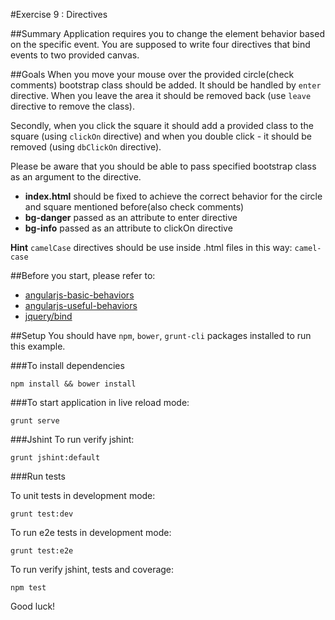 #Exercise 9 : Directives 

##Summary
Application requires you to change the element behavior based on the specific event. You are supposed to write four directives that bind events to two provided 
canvas. 

##Goals
When you move your mouse over the provided circle(check comments) bootstrap class should be added. It should be handled by `enter` directive.
When you leave the area it should be removed back (use `leave` directive to remove the class). 


Secondly, when you click the square it should add a provided class to the square (using `clickOn` directive) and when you double click - it should be removed
 (using `dbClickOn` directive).

 
 Please be aware that you should be able to pass specified bootstrap class as an argument to the directive.
* **index.html** should be fixed to achieve the correct behavior for the circle and square mentioned before(also check comments)
* **bg-danger** passed as an attribute to enter directive
* **bg-info** passed as an attribute to clickOn directive

**Hint**
`camelCase` directives should be use inside .html files in this way: `camel-case`  

##Before you start, please refer to:
* [angularjs-basic-behaviors](https://egghead.io/lessons/angularjs-basic-behaviors)
* [angularjs-useful-behaviors](https://egghead.io/lessons/angularjs-useful-behaviors)
* [jquery/bind](http://api.jquery.com/bind/)


##Setup
 You should have `npm`, `bower`, `grunt-cli`  packages installed to run this example.
 
###To install dependencies 

    npm install && bower install


###To start application in live reload mode:

    grunt serve
    
###Jshint
To run verify jshint:
    
    grunt jshint:default

###Run tests

To unit tests in development mode:
    
    grunt test:dev
    
To run e2e tests in development mode:

    grunt test:e2e

To run verify jshint, tests and coverage:

    npm test


Good luck!
